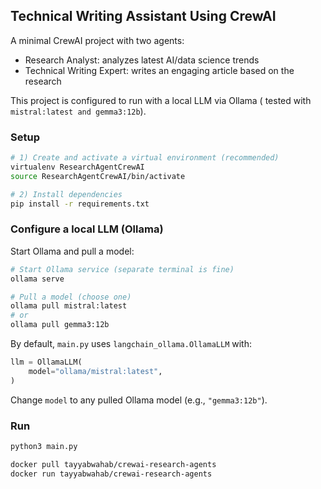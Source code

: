 ## Technical Writing Assistant Using CrewAI

A minimal CrewAI project with two agents:
- Research Analyst: analyzes latest AI/data science trends
- Technical Writing Expert: writes an engaging article based on the research

This project is configured to run with a local LLM via Ollama ( tested with `mistral:latest and gemma3:12b`).

### Setup
```bash
# 1) Create and activate a virtual environment (recommended)
virtualenv ResearchAgentCrewAI
source ResearchAgentCrewAI/bin/activate

# 2) Install dependencies
pip install -r requirements.txt
```

### Configure a local LLM (Ollama)
Start Ollama and pull a model:
```bash
# Start Ollama service (separate terminal is fine)
ollama serve

# Pull a model (choose one)
ollama pull mistral:latest
# or
ollama pull gemma3:12b
```

By default, `main.py` uses `langchain_ollama.OllamaLLM` with:
```python
llm = OllamaLLM(
    model="ollama/mistral:latest",
)
```
Change `model` to any pulled Ollama model (e.g., `"gemma3:12b"`).

### Run
```bash
python3 main.py
```

```bash
docker pull tayyabwahab/crewai-research-agents
docker run tayyabwahab/crewai-research-agents
```
